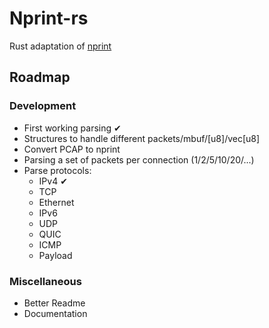 # Nprint-rs
Rust adaptation of [nprint](https://nprint.github.io/)

## Roadmap
### Development
- First working parsing ✔ 
- Structures to handle different packets/mbuf/\[u8\]/vec\[u8\]
- Convert PCAP to nprint
- Parsing a set of packets per connection (1/2/5/10/20/...)
- Parse protocols:
  - IPv4 ✔ 
  - TCP
  - Ethernet
  - IPv6
  - UDP
  - QUIC
  - ICMP
  - Payload
### Miscellaneous
- Better Readme
- Documentation
